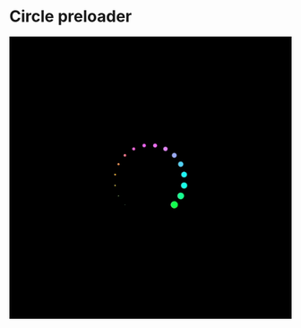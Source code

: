 # Circle preloader
![Image alt](https://github.com/vladsosnov/css-tricks/blob/master/Animations/Circle%20preloader/demo.gif)